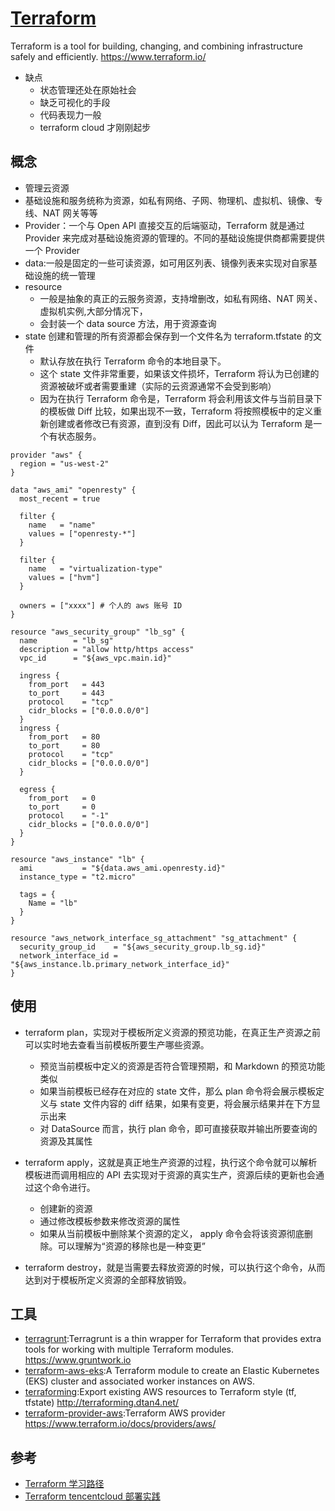 # [Terraform](https://github.com/hashicorp/terraform)

Terraform is a tool for building, changing, and combining infrastructure safely and efficiently. <https://www.terraform.io/>

* 缺点
  - 状态管理还处在原始社会
  - 缺乏可视化的手段
  - 代码表现力一般
  - terraform cloud 才刚刚起步

## 概念

* 管理云资源
* 基础设施和服务统称为资源，如私有网络、子网、物理机、虚拟机、镜像、专线、NAT 网关等等
* Provider：一个与 Open API 直接交互的后端驱动，Terraform 就是通过 Provider 来完成对基础设施资源的管理的。不同的基础设施提供商都需要提供一个 Provider
* data:一般是固定的一些可读资源，如可用区列表、镜像列表来实现对自家基础设施的统一管理
* resource
  - 一般是抽象的真正的云服务资源，支持增删改，如私有网络、NAT 网关、虚拟机实例,大部分情况下，
  - 会封装一个 data source 方法，用于资源查询
* state 创建和管理的所有资源都会保存到一个文件名为 terraform.tfstate 的文件
  - 默认存放在执行 Terraform 命令的本地目录下。
  - 这个 state 文件非常重要，如果该文件损坏，Terraform 将认为已创建的资源被破坏或者需要重建（实际的云资源通常不会受到影响）
  - 因为在执行 Terraform 命令是，Terraform 将会利用该文件与当前目录下的模板做 Diff 比较，如果出现不一致，Terraform 将按照模板中的定义重新创建或者修改已有资源，直到没有 Diff，因此可以认为 Terraform 是一个有状态服务。

```
provider "aws" {
  region = "us-west-2"
}

data "aws_ami" "openresty" {
  most_recent = true

  filter {
    name   = "name"
    values = ["openresty-*"]
  }

  filter {
    name   = "virtualization-type"
    values = ["hvm"]
  }

  owners = ["xxxx"] # 个人的 aws 账号 ID
}

resource "aws_security_group" "lb_sg" {
  name        = "lb_sg"
  description = "allow http/https access"
  vpc_id      = "${aws_vpc.main.id}"

  ingress {
    from_port   = 443
    to_port     = 443
    protocol    = "tcp"
    cidr_blocks = ["0.0.0.0/0"]
  }
  ingress {
    from_port   = 80
    to_port     = 80
    protocol    = "tcp"
    cidr_blocks = ["0.0.0.0/0"]
  }

  egress {
    from_port   = 0
    to_port     = 0
    protocol    = "-1"
    cidr_blocks = ["0.0.0.0/0"]
  }
}

resource "aws_instance" "lb" {
  ami           = "${data.aws_ami.openresty.id}"
  instance_type = "t2.micro"

  tags = {
    Name = "lb"
  }
}

resource "aws_network_interface_sg_attachment" "sg_attachment" {
  security_group_id    = "${aws_security_group.lb_sg.id}"
  network_interface_id = "${aws_instance.lb.primary_network_interface_id}"
}
```

## 使用

* terraform plan，实现对于模板所定义资源的预览功能，在真正生产资源之前可以实时地去查看当前模板所要生产哪些资源。
  - 预览当前模板中定义的资源是否符合管理预期，和 Markdown 的预览功能类似
  - 如果当前模板已经存在对应的 state 文件，那么 plan 命令将会展示模板定义与 state 文件内容的 diff 结果，如果有变更，将会展示结果并在下方显示出来
  - 对 DataSource 而言，执行 plan 命令，即可直接获取并输出所要查询的资源及其属性
* terraform apply，这就是真正地生产资源的过程，执行这个命令就可以解析模板进而调用相应的 API 去实现对于资源的真实生产，资源后续的更新也会通过这个命令进行。
  - 创建新的资源
  - 通过修改模板参数来修改资源的属性
  - 如果从当前模板中删除某个资源的定义， apply 命令会将该资源彻底删除。可以理解为“资源的移除也是一种变更”

* terraform destroy，就是当需要去释放资源的时候，可以执行这个命令，从而达到对于模板所定义资源的全部释放销毁。


## 工具

* [terragrunt](https://github.com/gruntwork-io/terragrunt):Terragrunt is a thin wrapper for Terraform that provides extra tools for working with multiple Terraform modules. <https://www.gruntwork.io>
* [terraform-aws-eks](https://github.com/terraform-aws-modules/terraform-aws-eks):A Terraform module to create an Elastic Kubernetes (EKS) cluster and associated worker instances on AWS.
* [terraforming](https://github.com/dtan4/terraforming):Export existing AWS resources to Terraform style (tf, tfstate) <http://terraforming.dtan4.net/>
* [terraform-provider-aws](https://github.com/terraform-providers/terraform-provider-aws):Terraform AWS provider <https://www.terraform.io/docs/providers/aws/>

## 参考

* [Terraform 学习路径](https://wsgzao.github.io/post/terraform/)
* [Terraform tencentcloud 部署实践](https://wsgzao.github.io/post/terraform-tencentcloud/)
